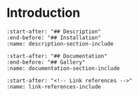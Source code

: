 # Introduction

```{include} ../../../../README.md
:start-after: "## Description"
:end-before: "## Installation"
:name: description-section-include
```

```{include} ../../../../README.md
:start-after: "## Documentation"
:end-before: "## Gallery"
:name: documentation-section-include
```

```{include} ../../../../README.md
:start-after: "<!-- Link references -->"
:name: link-references-include
```

